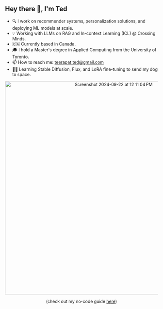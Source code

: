 ## Hey there 👋, I'm Ted

- 🔍 I work on recommender systems, personalization solutions, and deploying ML models at scale.  
- 💡 Working with LLMs on RAG and In-context Learning (ICL) @ Crossing Minds.  
- 🇨🇦 Currently based in Canada.  
- 🎓 I hold a Master's degree in Applied Computing from the University of Toronto.  
- 📫 How to reach me: teerapat.ted@gmail.com
- 👨‍💻 Learning Stable Diffusion, Flux, and LoRA fine-tuning to send my dog to space.

<div align="center">
<img width="700" alt="Screenshot 2024-09-22 at 12 11 04 PM" src="https://github.com/user-attachments/assets/4cd4c56d-725e-4510-bd2b-1b84917f6641">
</div>  
<p align="center">
(check out my no-code guide <a href="https://medium.com/@teerapat.ted/65f66622cacd" target="_blank" rel="noopener noreferrer">here</a>)
</p>

<!--
**tedchsk/tedchsk** is a ✨ _special_ ✨ repository because its `README.md` (this file) appears on your GitHub profile.

Here are some ideas to get you started:

- 🔭 I’m currently working on ...
- 🌱 I’m currently learning ...
- 👯 I’m looking to collaborate on ...
- 🤔 I’m looking for help with ...
- 💬 Ask me about ...
- 📫 How to reach me: ...
- 😄 Pronouns: ...
- ⚡ Fun fact: ...
-->
